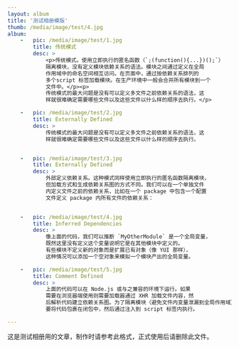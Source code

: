 ```yaml
---
layout: album
title: '测试相册模版'
thumb: /media/image/test/4.jpg
album:
    -   pic: /media/image/test/1.jpg
        title: 传统模式
        desc: >
            <p>传统模式。使用立即执行的匿名函数（`;(function(){...})();`）
            隔离模块，没有定义模块依赖关系的语法。模块之间通过定义在全局
            作用域中的命名空间相互访问。在页面中，通过按依赖关系排列的
            多个script 标签加载模块。在生产环境中一般会合并所有模块到一个
            文件中。</p><p>
            传统模式的最大问题是没有可以定义多文件之前依赖关系的语法，这
            样就很难确定需要哪些文件以及这些文件以什么样的顺序去执行。</p>

    -   pic: /media/image/test/2.jpg
        title: Externally Defined
        desc: >
            传统模式的最大问题是没有可以定义多文件之前依赖关系的语法，这
            样就很难确定需要哪些文件以及这些文件以什么样的顺序去执行。


    -   pic: /media/image/test/3.jpg
        title: Externally Defined
        desc: >
            外部定义依赖关系。这种模式同样使用立即执行的匿名函数隔离模块，
            但加载方式和生成依赖关系图的方式不同。我们可以在一个单独文件
            内定义文件之前的依赖关系，比如在一个 package 中包含一个配置
            文件定义 package 内所有文件的依赖关系：


    -   pic: /media/image/test/4.jpg
        title: Inferred Dependencies
        desc: >
            像上面的代码，我们可以推断 `MyOtherModule` 是一个全局变量，
            既然这里没有定义这个变量说明它是在其他模块中定义的。
            有些模块不定义新的对象而是扩展已有对象（像 YUI 那样），
            这种情况可以添加一个空对象来模拟一个模块产出的全局变量。

    -   pic: /media/image/test/5.jpg
        title: Comment Defined
        desc: >
            上面的代码可以在 Node.js 或与之兼容的环境下运行。如果
            需要在浏览器端使用则需要加载器通过 XHR 加载文件内容，然
            后解析代码建立依赖关系图。为了隔离模块（避免文件内变量泄漏到全局作用域）需
            要将代码包裹在闭包中，然后通过注入到 script 标签内执行。

---
```


这是测试相册用的文章，制作时请参考此格式，正式使用后请删除此文件。
